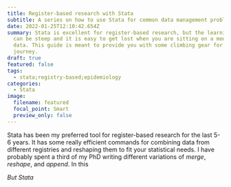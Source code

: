 ```yaml
---
title: Register-based research with Stata
subtitle: A series on how to use Stata for common data management problems registry-data
date: 2022-01-25T12:10:42.654Z
summary: Stata is excellent for register-based research, but the learning curve
  can be steep and it is easy to get lost when you are sitting on a mountain of
  data. This guide is meant to provide you with some climbing gear for the
  journey.
draft: true
featured: false
tags:
  - stata;registry-based;epidemiology
categories:
  - Stata
image:
  filename: featured
  focal_point: Smart
  preview_only: false
---
```

Stata has been my preferred tool for register-based research for the last 5-6 years. It has some really efficient commands for combining data from different registries and reshaping them to fit your statistical needs. I have probably spent a third of my PhD writing different variations of *merge*, *reshape*, and *append*. In this

*But Stata*